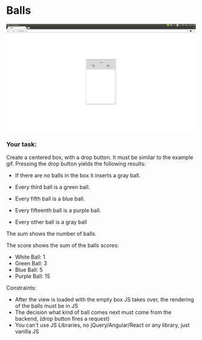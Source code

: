 # Balls

![Alt text](example.gif?raw=true "Balls")

### Your task:

Create a centered box, with a drop button. It must be similar to the example gif.
Pressing the drop button yields the following results:

- If there are no balls in the box it inserts a gray ball.

- Every third ball is a green ball.
- Every fifth ball is a blue ball.
- Every fifteenth ball is a purple ball.
- Every other ball is a gray ball

The sum shows the number of balls.

The score shows the sum of the balls scores:
- White Ball:  1
- Green Ball:  3
- Blue Ball:   5
- Purple Ball: 15

Constraints:
- After the view is loaded with the empty box JS takes over, the rendering of the balls must be in JS
- The decision what kind of ball comes next must come from the backend, (drop button fires a request)
- You can't use JS Libraries, no jQuery/Angular/React or any library, just vanilla JS
